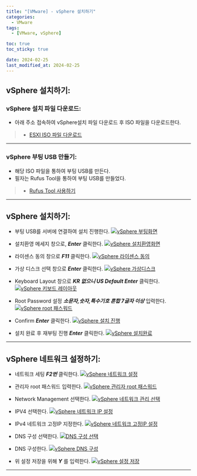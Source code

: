 ```yaml
---
title: "[VMware] - vSphere 설치하기"
categories:
  - VMware
tags:
  - [VMware, vSphere]

toc: true
toc_sticky: true

date: 2024-02-25
last_modified_at: 2024-02-25
---
```


## vSphere 설치하기:
### vSphere 설치 파일 다운로드:
- 아래 주소 접속하여 vSphere설치 파일 다운로드 후 ISO 파일을 다운로드한다.
> * [ESXI ISO 파일 다운로드](https://customerconnect.vmware.com/downloads/#all_products "ESXI ISO 파일 다운로드")

* * *

### vSphere 부팅 USB 만들기:
- 해당 ISO 파일을 통하여 부팅 USB를 만든다.
- 필자는 Rufus Tool을 통하여 부팅 USB를 만들었다.
> * [Rufus Tool 사용하기](https://rufus.ie/ko/ "Rufus Tool 사용하기")

* * *

## vSphere 설치하기:
- 부팅 USB를 서버에 연결하여 설치 진행한다.
[![vSphere 부팅화면](/assets/images/VMware/vSphere%20부팅화면.png)](/assets/images/VMware/vSphere%20부팅화면.png)

- 설치환영 메세지 창으로, ***Enter*** 클릭한다.
[![vSphere 설치환영화면](/assets/images/VMware/vSphere%20설치환영화면.png)](/assets/images/VMware/vSphere%20설치환영화면.png)

- 라이센스 동의 창으로 ***F11*** 클릭한다.
[![vSphere 라이센스 동의](/assets/images/VMware/vSphere%20라이센스%20동의.png)](/assets/images/VMware/vSphere%20라이센스%20동의.png)

- 가상 디스크 선택 창으로 ***Enter*** 클릭한다.
[![vSphere 가상디스크](/assets/images/VMware/vSphere%20가상디스크.png)](/assets/images/VMware/vSphere%20가상디스크.png)

- Keyboard Layout 창으로 ***KR 없으니 US Default Enter*** 클릭한다.
[![vSphere  키보드 레이아웃](/assets/images/VMware/vSphere%20%20키보드%20레이아웃.png)](/assets/images/VMware/vSphere%20%20키보드%20레이아웃.png)

- Root Password 설정 ***소문자,숫자,특수기호 혼합 7글자 이상*** 입력한다.
[![vSphere root 패스워드](/assets/images/VMware/vSphere%20root%20패스워드.png)](/assets/images/VMware/vSphere%20root%20패스워드.png)

- Confirm ***Enter*** 클릭한다.
[![vSphere 설치 진행](/assets/images/VMware/vSphere%20설치%20진행.png)](/assets/images/VMware/vSphere%20설치%20진행.png)

- 설치 완료 후 재부팅 진행 ***Enter*** 클릭한다.
[![vSphere 설치완료](/assets/images/VMware/vSphere%20설치완료.png)](/assets/images/VMware/vSphere%20설치완료.png)

* * *

## vSphere 네트워크 설정하기:
- 네트워크 세팅 ***F2번*** 클릭한다.
[![vSphere 네트워크 설정](/assets/images/VMware/vSphere%20네트워크%20설정.png)](/assets/images/VMware/vSphere%20네트워크%20설정.png)

- 관리자 root 패스워드 입력한다.
[![vSphere 관리자 root 패스워드](/assets/images/VMware/vSphere%20관리자%20root%20패스워드.png)](/assets/images/VMware/vSphere%20관리자%20root%20패스워드.png)

- Network Management 선택한다.
[![vSphere 네트워크 관리 선택](/assets/images/VMware/vSphere%20네트워크%20관리%20선택.png)](/assets/images/VMware/vSphere%20네트워크%20관리%20선택.png)

- IPV4 선택한다.
[![vSphere 네트워크 IP 설정](/assets/images/VMware/vSphere%20네트워크%20IP%20설정.png)](/assets/images/VMware/vSphere%20네트워크%20IP%20설정.png)

- IPv4 네트워크 고정IP 지정한다.
[![vSphere 네트워크 고정IP 설정](/assets/images/VMware/vSphere%20네트워크%20고정IP%20설정.png)](/assets/images/VMware/vSphere%20네트워크%20고정IP%20설정.png)

- DNS 구성 선택한다.
[![DNS 구성 선택](/assets/images/VMware/DNS%20구성%20선택.png)](/assets/images/VMware/DNS%20구성%20선택.png)

- DNS 구성한다.
[![vSphere DNS 구성](/assets/images/VMware/vSphere%20DNS%20구성.png)](/assets/images/VMware/vSphere%20DNS%20구성.png)

- 위 설정 저장을 위해 ***Y*** 를 입력한다.
[![vSphere 설정 저장](/assets/images/VMware/설정%20저장.png)](/assets/images/VMware/설정%20저장.png)

* * *
